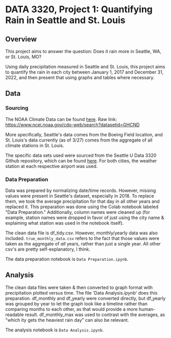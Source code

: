 # DATA 3320, Project 1: Quantifying Rain in Seattle and St. Louis
## Overview
This project aims to answer the question: Does it rain more in Seattle, WA, or St. Louis, MO? 

Using daily precipitation measured in Seattle and St. Louis, this project aims to quantify the rain in each city between January 1, 2017 and December 31, 2022, and then present that using graphs and tables where necessary.
## Data
### Sourcing
The NOAA Climate Data can be found [here](https://www.ncei.noaa.gov/cdo-web/search?datasetid=GHCND). Raw link: <https://www.ncei.noaa.gov/cdo-web/search?datasetid=GHCND>

More specifically, Seattle's data comes from the Boeing Field location, and St. Louis's data currently (as of 3/27) comes from the aggregate of all climate stations in St. Louis.

The specific data sets used were sourced from the Seattle U Data 3320 Github repository, which can be found [here](https://github.com/brian-fischer/DATA-3320/tree/main/weather). For both cities, the weather station at each respective airport was used.

### Data Preparation
Data was prepared by normalizing date/time records. However, missing values were present in Seattle's dataset, especially in 2018. To replace them, we took the average precipitation for that day in all other years and replaced it. This preparation was done using the Colab notebook labeled "Data Preparation." Additionally, column names were cleaned up (for example, station names were dropped in favor of just using the city name & explaining what station was used in the notebook itself).

The clean data file is df_tidy.csv. However, monthly/yearly data was also included. `true_monthly_data.csv` refers to the fact that those values were taken as the aggregate of *all* years, rather than just a single year. All other csv's are pretty self-explanatory, I think.

The data preparation notebook is `Data Preparation.ipynb`.

## Analysis

The clean data files were taken & then converted to graph format with precipitation plotted versus time. The file 'Data Analysis.ipynb' does this preparation. df_monthly and df_yearly were converted directly, but df_yearly was grouped by year to let the graph look like a timeline rather than comparing months to each other, as that would provide a more human-readable result. df_monthly_max was used to contrast with the averages, as "which ity gets the heaviest rain day" can also be relevant.

The analysis notebook is `Data Analysis.ipynb`.

